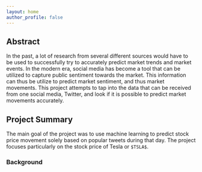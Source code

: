```yaml
---
layout: home
author_profile: false
---
```


## Abstract

In the past, a lot of research from several different sources would have to be used to successfully try to accurately predict market trends and market events. In the modern era, social media has become a tool that can be utilized to capture public sentiment towards the market. This information can thus be utilize to predict market sentiment, and thus market movements. This project attempts to tap into the data that can be received from one social media, Twitter, and look if it is possible to predict market movements accurately.

## Project Summary

The main goal of the project was to use machine learning to predict stock price movement solely based on popular tweets during that day. The project focuses particularly on the stock price of Tesla or `$TSLA$`.

### Background


